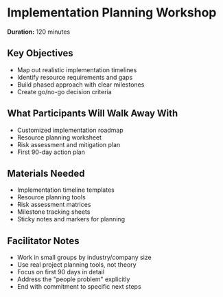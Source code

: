 # Implementation Planning Workshop

**Duration:** 120 minutes

## Key Objectives
- Map out realistic implementation timelines
- Identify resource requirements and gaps
- Build phased approach with clear milestones
- Create go/no-go decision criteria

## What Participants Will Walk Away With
- Customized implementation roadmap
- Resource planning worksheet
- Risk assessment and mitigation plan
- First 90-day action plan

## Materials Needed
- Implementation timeline templates
- Resource planning tools
- Risk assessment matrices
- Milestone tracking sheets
- Sticky notes and markers for planning

## Facilitator Notes
- Work in small groups by industry/company size
- Use real project planning tools, not theory
- Focus on first 90 days in detail
- Address the "people problem" explicitly
- End with commitment to specific next steps